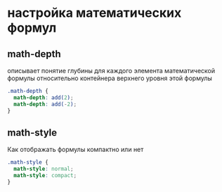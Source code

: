 # настройка математических формул

## math-depth

описывает понятие глубины для каждого элемента математической формулы относительно контейнера верхнего уровня этой формулы

```scss
.math-depth {
  math-depth: add(2);
  math-depth: add(-2);
}
```

## math-style

Как отображать формулы компактно или нет

```scss
.math-style {
  math-style: normal;
  math-style: compact;
}
```

<!-- BPs ------------------------------------------------------------------------------------------------------------------------------------->
